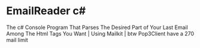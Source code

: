 # EmailReader c# 
The c# Console Program That Parses The Desired Part of Your Last Email Among The Html Tags You Want | Using Mailkit | btw Pop3Client have a 270 mail limit

